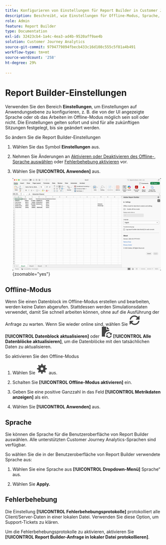 ```yaml
---
title: Konfigurieren von Einstellungen für Report Builder in Customer Journey Analytics
description: Beschreibt, wie Einstellungen für Offline-Modus, Sprache, Datum und Fehlerbehebung festgelegt werden.
role: Admin
feature: Report Builder
type: Documentation
exl-id: 32423cb4-1a4c-4ea3-ad4b-9520aff9ae4b
solution: Customer Journey Analytics
source-git-commit: 9794779894fbecb433c16d108c555c5f81a4b491
workflow-type: tm+mt
source-wordcount: '258'
ht-degree: 29%

---
```


# Report Builder-Einstellungen

Verwenden Sie den Bereich **Einstellungen**, um Einstellungen auf Anwendungsebene zu konfigurieren, z. B. die von der UI angezeigte Sprache oder ob das Arbeiten im Offline-Modus möglich sein soll oder nicht. Die Einstellungen gelten sofort und sind für alle zukünftigen Sitzungen festgelegt, bis sie geändert werden.

So ändern Sie die Report Builder-Einstellungen

1. Wählen Sie das Symbol **Einstellungen** aus.

1. Nehmen Sie Änderungen an [Aktivieren oder Deaktivieren des Offline-](#off-line-mode), [Sprache auswählen](#language) oder [Fehlerbehebung aktivieren](#troubleshooting) vor.

1. Wählen Sie **[!UICONTROL Anwenden]** aus.

   ![Datumsbereich von Report Builder mit den Schaltflächen „Abbrechen“ und „Anwenden“.](./assets/report-builder-settings.png){zoomable="yes"}

## Offline-Modus

Wenn Sie einen Datenblock im Offline-Modus erstellen und bearbeiten, werden keine Daten abgerufen. Stattdessen werden Simulationsdaten verwendet, damit Sie schnell arbeiten können, ohne auf die Ausführung der Anfrage zu warten. Wenn Sie wieder online sind, wählen Sie ![Aktualisieren](/help/assets/icons/Refresh.svg) **[!UICONTROL Datenblock aktualisieren]** oder ![DocumentRefresh](/help/assets/icons/DocumentRefresh.svg) **[!UICONTROL Alle Datenblöcke aktualisieren]**, um die Datenblöcke mit den tatsächlichen Daten zu aktualisieren.

So aktivieren Sie den Offline-Modus

1. Wählen Sie ![Einstellung](/help/assets/icons/Setting.svg) aus.

1. Schalten Sie **[!UICONTROL Offline-Modus aktivieren]** ein.

1. Geben Sie eine positive Ganzzahl in das Feld **[!UICONTROL Metrikdaten anzeigen]** als ein.

1. Wählen Sie **[!UICONTROL Anwenden]** aus.


## Sprache

Sie können die Sprache für die Benutzeroberfläche von Report Builder auswählen. Alle unterstützten Customer Journey Analytics-Sprachen sind verfügbar.

So wählen Sie die in der Benutzeroberfläche von Report Builder verwendete Sprache aus:

1. Wählen Sie eine Sprache aus **[!UICONTROL Dropdown-Menü]** Sprache“ aus.

1. Wählen Sie **Apply.**

## Fehlerbehebung

Die Einstellung **[!UICONTROL Fehlerbehebungsprotokolle]** protokolliert alle Client/Server-Daten in einer lokalen Datei. Verwenden Sie diese Option, um Support-Tickets zu klären.

Um die Fehlerbehebungsprotokolle zu aktivieren, aktivieren Sie **[!UICONTROL Report Builder-Anfrage in lokaler Datei protokollieren]**.
